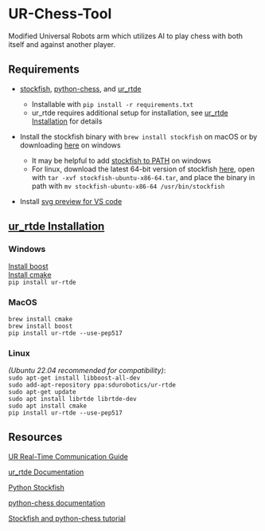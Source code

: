 # UR-Chess-Tool

Modified Universal Robots arm which utilizes AI to play chess with both itself and against another player.

## Requirements

- [stockfish](https://pypi.org/project/stockfish/), [python-chess](https://pypi.org/project/chess/), and [ur_rtde](https://pypi.org/project/ur-rtde/)
  - Installable with `pip install -r requirements.txt`
  - ur_rtde requires additional setup for installation, see [ur_rtde Installation](#ur_rtde-installation) for details
- Install the stockfish binary with `brew install stockfish` on macOS or by downloading [here](https://stockfishchess.org/download/) on windows

  - It may be helpful to add [stockfish to PATH](https://medium.com/@kevinmarkvi/how-to-add-executables-to-your-path-in-windows-5ffa4ce61a53) on windows
  - For linux, download the latest 64-bit version of stockfish [here](https://stockfishchess.org/download/linux/), open with `tar -xvf stockfish-ubuntu-x86-64.tar`, and place the binary in path with `mv stockfish-ubuntu-x86-64 /usr/bin/stockfish`

- Install [svg preview for VS code](https://marketplace.visualstudio.com/items?itemName=jock.svg)

## [ur_rtde Installation](https://sdurobotics.gitlab.io/ur_rtde/installation/installation.html)

### Windows

[Install boost](https://www.geeksforgeeks.org/how-to-install-c-boost-libraries-on-windows/)  
[Install cmake](https://cmake.org/download/)  
`pip install ur-rtde`

### MacOS

`brew install cmake`  
`brew install boost`  
`pip install ur-rtde --use-pep517`

### Linux

_(Ubuntu 22.04 recommended for compatibility)_:  
`sudo apt-get install libboost-all-dev`  
`sudo add-apt-repository ppa:sdurobotics/ur-rtde`  
`sudo apt-get update`  
`sudo apt install librtde librtde-dev`  
`sudo apt install cmake`  
`pip install ur-rtde --use-pep517`

## Resources

[UR Real-Time Communication Guide](https://www.universal-robots.com/articles/ur/interface-communication/real-time-data-exchange-rtde-guide/)

[ur_rtde Documentation](https://sdurobotics.gitlab.io/ur_rtde/index.html)

[Python Stockfish](https://github.com/zhelyabuzhsky/stockfish)

[python-chess documentation](https://python-chess.readthedocs.io/en/latest/index.html)

[Stockfish and python-chess tutorial](https://github.com/rogerfitz/tutorials/blob/master/python_chess/0_Chess_Basics.ipynb)
